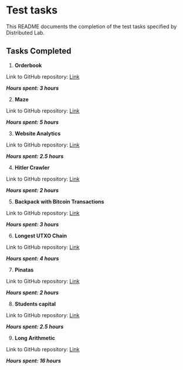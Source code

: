 # Test tasks

This README documents the completion of the test tasks specified by Distributed Lab.

## Tasks Completed

1. **Orderbook**

Link to GitHub repository: [Link](https://github.com/Dmytro-Hladkykh/Test-tasks/tree/main/1.%20Orderbook)

***Hours spent: 3 hours***

2. **Maze**

Link to GitHub repository: [Link](https://github.com/Dmytro-Hladkykh/Test-tasks/tree/main/2.%20Maze)

***Hours spent: 5 hours***

3. **Website Analytics**

Link to GitHub repository: [Link](https://github.com/Dmytro-Hladkykh/Test-tasks/tree/main/3.%20Website%20analytics)

***Hours spent: 2.5 hours***

4. **Hitler Crawler**

Link to GitHub repository: [Link](https://github.com/Dmytro-Hladkykh/Test-tasks/tree/main/4.%20Hitler%20crawler)

***Hours spent: 2 hours***

5. **Backpack with Bitcoin Transactions**

Link to GitHub repository: [Link](https://github.com/Dmytro-Hladkykh/Test-tasks/tree/main/5.%20Backpack%20with%20Bitcoin%20transactions)

***Hours spent: 3 hours***

6. **Longest UTXO Chain**

Link to GitHub repository: [Link](https://github.com/Dmytro-Hladkykh/Test-tasks/tree/main/6.%20The%20Longest%20UTXO%20chain)

***Hours spent: 4 hours***

7. **Pinatas**

Link to GitHub repository: [Link](https://github.com/Dmytro-Hladkykh/Test-tasks/tree/main/7.%20Pinatas)

***Hours spent: 2 hours***

8. **Students capital**

Link to GitHub repository: [Link](https://github.com/Dmytro-Hladkykh/Test-tasks/tree/main/8.%20Students%20capital)

***Hours spent: 2.5 hours***

9. **Long Arithmetic**

Link to GitHub repository: [Link](https://github.com/Dmytro-Hladkykh/Test-tasks/tree/main/9.%20Long%20Arithmetic)

***Hours spent: 16 hours***